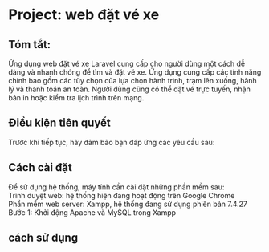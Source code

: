 <h1>Project: web đặt vé xe </h1>
<h2>Tóm tắt:</h2> 
Ứng dụng web đặt vé xe Laravel cung cấp cho người dùng một cách dễ dàng và nhanh chóng để tìm và đặt vé xe. Ứng dụng cung cấp các tính năng chính bao gồm các tùy chọn của lựa chọn hành trình, trạm lên xuống, hành lý và thanh toán an toàn. Người dùng cũng có thể đặt vé trực tuyến, nhận bản in hoặc kiểm tra lịch trình trên mạng.
<h2>Điều kiện tiên quyết</h2>

Trước khi tiếp tục, hãy đảm bảo bạn đáp ứng các yêu cầu sau:
<h2>Cách cài đặt</h2>
Để sử dụng hệ thống, máy tính cần cài đặt những phần mềm sau:<br>
Trình duyệt web: hệ thống hiện đang hoạt động trên Google Chrome<br>
Phần mềm web server: Xampp, hệ thống đang sử dụng phiên bản 7.4.27<br>
Bước 1: Khởi động Apache và MySQL trong Xampp


<h2>cách sử dụng</h2>
